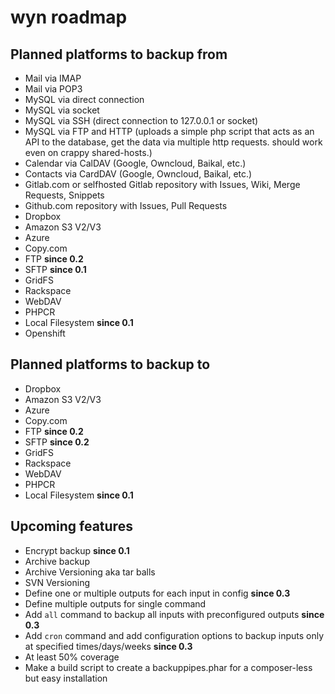 # wyn roadmap

## Planned platforms to backup from

* Mail via IMAP
* Mail via POP3
* MySQL via direct connection
* MySQL via socket
* MySQL via SSH (direct connection to 127.0.0.1 or socket)
* MySQL via FTP and HTTP (uploads a simple php script that acts as an API to the database, get the data via multiple http requests. should work even on crappy shared-hosts.)
* Calendar via CalDAV (Google, Owncloud, Baikal, etc.)
* Contacts via CardDAV (Google, Owncloud, Baikal, etc.)
* Gitlab.com or selfhosted Gitlab repository with Issues, Wiki, Merge Requests, Snippets
* Github.com repository with Issues, Pull Requests
* Dropbox
* Amazon S3 V2/V3
* Azure
* Copy.com
* FTP **since 0.2**
* SFTP **since 0.1**
* GridFS
* Rackspace
* WebDAV
* PHPCR
* Local Filesystem **since 0.1**
* Openshift

## Planned platforms to backup to

* Dropbox
* Amazon S3 V2/V3
* Azure
* Copy.com
* FTP **since 0.2**
* SFTP **since 0.2**
* GridFS
* Rackspace
* WebDAV
* PHPCR
* Local Filesystem **since 0.1**

## Upcoming features

* Encrypt backup **since 0.1**
* Archive backup
* Archive Versioning aka tar balls
* SVN Versioning
* Define one or multiple outputs for each input in config **since 0.3**
* Define multiple outputs for single command
* Add `all` command to backup all inputs with preconfigured outputs **since 0.3**
* Add `cron` command and add configuration options to backup inputs only at specified times/days/weeks **since 0.3**
* At least 50% coverage
* Make a build script to create a backuppipes.phar for a composer-less but easy installation